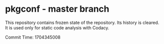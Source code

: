 # pkgconf - master branch

This repository contains frozen state of the repository.
Its history is cleared. It is used only for static code
analysis with Codacy.

Commit Time: 1704345008
